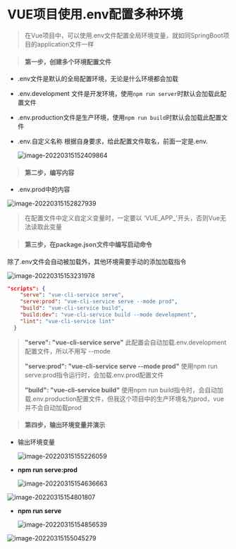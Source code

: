 # VUE项目使用.env配置多种环境

> 在Vue项目中，可以使用.env文件配置全局环境变量，就如同SpringBoot项目的application文件一样



> #### 第一步，创建多个环境配置文件

- .env文件是默认的全局配置环境，无论是什么环境都会加载

- .env.development 文件是开发环境，使用`npm run server`时默认会加载此配置文件

- .env.production文件是生产环境，使用`npm run build`时默认会加载此配置文件

- .env.自定义名称 根据自身要求，给此配置文件取名，前面一定是.env.

  ![image-20220315152409864](C:\Users\15675\AppData\Roaming\Typora\typora-user-images\image-20220315152409864.png)





> #### 第二步，编写内容

- .env.prod中的内容

![image-20220315152827939](C:\Users\15675\AppData\Roaming\Typora\typora-user-images\image-20220315152827939.png)

> 在配置文件中定义自定义变量时，一定要以 ‘VUE_APP_'开头，否则Vue无法读取此变量



> #### 第三步，在package.json文件中编写启动命令

除了.env文件会自动被加载外，其他环境需要手动的添加加载指令

![image-20220315153231978](C:\Users\15675\AppData\Roaming\Typora\typora-user-images\image-20220315153231978.png)

```json
"scripts": {
    "serve": "vue-cli-service serve", 
    "serve:prod": "vue-cli-service serve --mode prod",
    "build": "vue-cli-service build",
    "build:dev": "vue-cli-service build --mode development",
    "lint": "vue-cli-service lint"
  }
```

> **"serve": "vue-cli-service serve"** 此配置会自动加载.env.development配置文件，所以不用写 --mode
>
> **"serve:prod": "vue-cli-service serve --mode prod"** 使用npm run serve:prod指令运行时，会加载.env.prod配置文件
>
> **"build": "vue-cli-service build"** 使用npm run build指令时，会自动加载.env.production配置文件，但我这个项目中的生产环境名为prod，vue并不会自动加载prod



> #### 第四步，输出环境变量并演示

- 输出环境变量

  ![image-20220315155226059](C:\Users\15675\AppData\Roaming\Typora\typora-user-images\image-20220315155226059.png)

- **npm run serve:prod**

  ![image-20220315154636663](C:\Users\15675\AppData\Roaming\Typora\typora-user-images\image-20220315154636663.png)

![image-20220315154801807](C:\Users\15675\AppData\Roaming\Typora\typora-user-images\image-20220315154801807.png)



- **npm run serve**

  ![image-20220315154856539](C:\Users\15675\AppData\Roaming\Typora\typora-user-images\image-20220315154856539.png)

![image-20220315155045279](C:\Users\15675\AppData\Roaming\Typora\typora-user-images\image-20220315155045279.png)